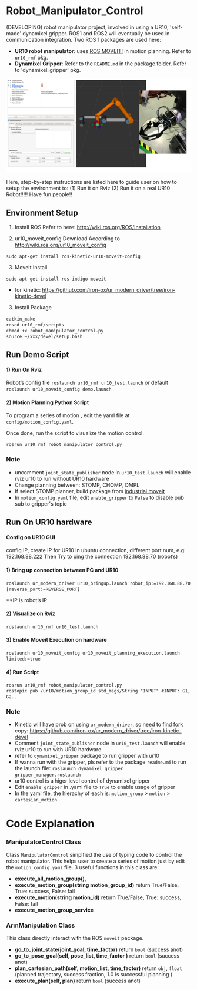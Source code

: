 # Robot_Manipulator_Control
(DEVELOPING) robot manipulator project, involved in using a UR10, 'self-made' dynamixel gripper.
ROS1 and ROS2 will eventually be used in communication integration. Two ROS 1 packages are used here:

- **UR10 robot manipulator**: uses [ROS MOVEIT!](https://moveit.ros.org) in motion planning. Refer to `ur10_rmf` pkg.
- **Dynamixel Gripper**: Refer to the `README.md` in the package folder. Refer to 'dynamixel_gripper' pkg.

![alt text](/resources/ur10_with_gripper.png?)

Here, step-by-step instructions are listed here to guide user on how to setup the environment to: (1) Run it on Rviz  (2) Run it on a real UR10 Robot!!!!! Have fun people!!

## Environment Setup
1) Install ROS
   Refer to here: http://wiki.ros.org/ROS/Installation

2) ur10_moveit_config Download
According to http://wiki.ros.org/ur10_moveit_config
```
sudo apt-get install ros-kinetic-ur10-moveit-config
```

3) MoveIt Install 
```
sudo apt-get install ros-indigo-moveit
```
* for kinetic:
	https://github.com/iron-ox/ur_modern_driver/tree/iron-kinetic-devel

3) Install Package
```
catkin_make
roscd ur10_rmf/scripts
chmod +x robot_manipulator_control.py
source ~/xxx/devel/setup.bash
```

## Run Demo Script

#### 1) Run On Rviz
Robot’s config file
`roslaunch ur10_rmf ur10_test.launch` or default `roslaunch ur10_moveit_config demo.launch`

#### 2) Motion Planning Python Script
To program a series of motion , edit the yaml file at `config/motion_config.yaml`. 

Once done, run the script to visualize the motion control.
```
rosrun ur10_rmf robot_manipulator_control.py
```

### Note
- uncomment `joint_state_publisher` node in `ur10_test.launch` will enable rviz ur10 to run without UR10 hardware 
- Change planning between: STOMP, CHOMP, OMPL
- If select STOMP planner, build package from [industrial moveit](https://github.com/ros-industrial/industrial_moveit)
- In `motion_config.yaml` file, edit `enable_gripper` to `False` to disable pub sub to gripper's topic



## Run On UR10 hardware

#### Config on UR10 GUI
config IP, create IP for UR10 in ubuntu connection, different port num, e.g: 192.168.88.222
Then Try to ping the connection 192.168.88.70 (robot’s)


#### 1) Bring up connection between PC and UR10
```
roslaunch ur_modern_driver ur10_bringup.launch robot_ip:=192.168.88.70 [reverse_port:=REVERSE_PORT]
```
**IP is robot’s IP

#### 2) Visualize on Rviz
```
roslaunch ur10_rmf ur10_test.launch
```

#### 3) Enable Moveit Execution on hardware
```
roslaunch ur10_moveit_config ur10_moveit_planning_execution.launch limited:=true
```

#### 4) Run Script
```
rosrun ur10_rmf robot_manipulator_control.py
rostopic pub /ur10/motion_group_id std_msgs/String "INPUT" #INPUT: G1, G2... 

```

### Note
- Kinetic will have prob on using `ur_modern_driver`, so need to find fork copy:
	https://github.com/iron-ox/ur_modern_driver/tree/iron-kinetic-devel
- Comment `joint_state_publisher` node in `ur10_test.launch` will enable rviz ur10 to run with UR10 hardware 
- refer to `dynamixel_gripper` package to run gripper with ur10
- If wanna run with the gripper, pls refer to the package `readme.md` to run the launch file: `roslaunch dynamixel_gripper gripper_manager.roslaunch`
- ur10 control is a higer level control of dynamixel gripper
- Edit `enable_gripper` in .yaml file to `True` to enable usage of gripper
- In the yaml file, the hierachy of each is: `motion_group` > `motion` > `cartesian_motion`.


# Code Explanation

### ManipulatorControl Class
Class `ManipulatorControl` simplfied the use of typing code to control the robot manipulator. This helps user to create a series of motion just by edit the `motion_config.yaml` file. 3 useful functions in this class are:

- **execute_all_motion_group()**, 
- **execute_motion_group(string motion_group_id)**  return True/False, True: success, False: fail
- **execute_motion(string motion_id)**  return True/False, True: success, False: fail
- **execute_motion_group_service**

### ArmManipulation Class
This class directly interact with the ROS `moveit` package. 

- **go_to_joint_state(joint_goal, time_factor)** return `bool` (success anot)
- **go_to_pose_goal(self, pose_list, time_factor )** return `bool` (success anot)
- **plan_cartesian_path(self, motion_list, time_factor)** return `obj`, `float`  (planned trajectory, success fraction, 1.0 is successful planning )
- **execute_plan(self, plan)** return `bool` (success anot)

